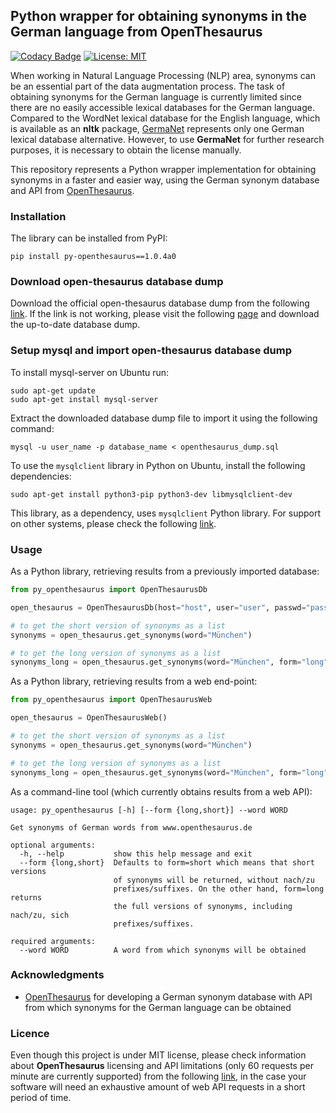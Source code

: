 ## Python wrapper for obtaining synonyms in the German language from OpenThesaurus

[![Codacy Badge](https://api.codacy.com/project/badge/Grade/2a302faa81aa41ed8647d917c268f5cd)](https://www.codacy.com?utm_source=github.com&amp;utm_medium=referral&amp;utm_content=Aid91/py_openthesaurus&amp;utm_campaign=Badge_Grade)
[![License: MIT](https://img.shields.io/badge/License-MIT-green.svg)](https://opensource.org/licenses/MIT)

When working in Natural Language Processing (NLP) area, synonyms can be an essential part of the data augmentation process. The task of obtaining synonyms for the German language is currently limited since there are no easily accessible lexical databases for the German language. Compared to the WordNet
lexical database for the English language, which is available as an **nltk** package,  [GermaNet](http://www.sfs.uni-tuebingen.de/GermaNet/) represents only one German lexical database alternative. However, to use **GermaNet** for further research purposes, it is necessary to obtain the license manually. 

This repository represents a Python wrapper implementation for obtaining synonyms in a faster and easier way, using the German synonym database and API from [OpenThesaurus](https://www.openthesaurus.de/).

### Installation

The library can be installed from PyPI:

```pip install py-openthesaurus==1.0.4a0```


### Download open-thesaurus database dump

Download the official open-thesaurus database dump from the following [link](https://www.openthesaurus.de/export/openthesaurus_dump.tar.bz2).
If the link is not working, please visit the following [page](https://www.openthesaurus.de/about/download) and download the up-to-date database dump.

### Setup mysql and import open-thesaurus database dump

To install mysql-server on Ubuntu run:

```console
sudo apt-get update
sudo apt-get install mysql-server
```

Extract the downloaded database dump file to import it using the following command:


```console
mysql -u user_name -p database_name < openthesaurus_dump.sql
```

To use the `mysqlclient` library in Python on Ubuntu, install the following dependencies:

```console
sudo apt-get install python3-pip python3-dev libmysqlclient-dev
```

This library, as a dependency, uses `mysqlclient` Python library. For support on other systems, please check the following [link](https://stackoverflow.com/questions/25865270/how-to-install-python-mysqldb-module-using-pip?answertab=votes#tab-top).


### Usage

As a Python library, retrieving results from a previously imported database:

```python
from py_openthesaurus import OpenThesaurusDb

open_thesaurus = OpenThesaurusDb(host="host", user="user", passwd="passwd", db_name="database_name")

# to get the short version of synonyms as a list
synonyms = open_thesaurus.get_synonyms(word="München")

# to get the long version of synonyms as a list
synonyms_long = open_thesaurus.get_synonyms(word="München", form="long")
```

As a Python library, retrieving results from a web end-point:

```python
from py_openthesaurus import OpenThesaurusWeb

open_thesaurus = OpenThesaurusWeb()

# to get the short version of synonyms as a list
synonyms = open_thesaurus.get_synonyms(word="München")

# to get the long version of synonyms as a list
synonyms_long = open_thesaurus.get_synonyms(word="München", form="long")
```

As a command-line tool (which currently obtains results from a web API):

```console
usage: py_openthesaurus [-h] [--form {long,short}] --word WORD

Get synonyms of German words from www.openthesaurus.de

optional arguments:
  -h, --help           show this help message and exit
  --form {long,short}  Defaults to form=short which means that short versions
                       of synonyms will be returned, without nach/zu
                       prefixes/suffixes. On the other hand, form=long returns
                       the full versions of synonyms, including nach/zu, sich
                       prefixes/suffixes.

required arguments:
  --word WORD          A word from which synonyms will be obtained

```

### Acknowledgments

* [OpenThesaurus](https://www.openthesaurus.de/) for developing a German synonym database with API from which synonyms for the German language can be obtained

### Licence

Even though this project is under MIT license, please check information about **OpenThesaurus** licensing and API limitations (only 60 requests per minute are currently supported) from the following [link](https://www.openthesaurus.de/about/api), in the case your software will need an exhaustive amount of web API requests in a short period of time. 
